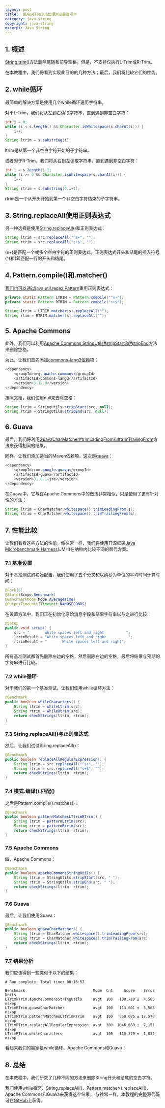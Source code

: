 ```yaml
---
layout: post
title:  使用Selenium处理浏览器选项卡
category: java-string
copyright: java-string
excerpt: Java String
---
```


## 1. 概述

[String.trim()](https://www.tuyucheng.com/string/trim)方法删除尾随和前导空格。但是，不支持仅执行L-Trim或R-Trim。

在本教程中，我们将看到实现此目的的几种方法；最后，我们将比较它们的性能。

## 2. while循环

最简单的解决方案是使用几个while循环遍历字符串。

对于L-Trim，我们将从左到右读取字符串，直到遇到非空白字符：

```java
int i = 0;
while (i < s.length() && Character.isWhitespace(s.charAt(i))) {
    i++;
}
String ltrim = s.substring(i);

```

ltrim是从第一个非空白字符开始的子字符串。

或者对于R-Trim，我们将从右到左读取字符串，直到遇到非空白字符：

```java
int i = s.length()-1;
while (i >= 0 && Character.isWhitespace(s.charAt(i))) {
    i--;
}
String rtrim = s.substring(0,i+1);
```

rtrim是一个从开头开始到第一个非空白字符结束的子字符串。

## 3. String.replaceAll使用正则表达式

另一种选择是使用[String.replaceAll()](https://docs.oracle.com/en/java/javase/11/docs/api/java.base/java/lang/String.html#replaceAll(java.lang.String,java.lang.String))和正则表达式：

```java
String ltrim = src.replaceAll("^s+", "");
String rtrim = src.replaceAll("s+$", "");
```

(s+)是匹配一个或多个空白字符的正则表达式。正则表达式开头和结尾的插入符号(^)和($)匹配一行的开头和结尾。

## 4. Pattern.compile()和.matcher()

[我们也可以通过java.util.regex.Pattern](https://docs.oracle.com/en/java/javase/11/docs/api/java.base/java/util/regex/Pattern.html)重用正则表达式：

```java
private static Pattern LTRIM = Pattern.compile("^s+");
private static Pattern RTRIM = Pattern.compile("s+$");

String ltrim = LTRIM.matcher(s).replaceAll("");
String rtim = RTRIM.matcher(s).replaceAll("");
```

## 5. Apache Commons

此外，我们可以利用[Apache Commons StringUtils#stripStart和#stripEnd](https://commons.apache.org/proper/commons-lang/apidocs/org/apache/commons/lang3/StringUtils.html#stripStart-java.lang.String-java.lang.String-)方法来删除空格。

为此，让我们首先添加[commons-lang3依赖](https://mvnrepository.com/artifact/org.apache.commons/commons-lang3)项：

```java
<dependency> 
    <groupId>org.apache.commons</groupId> 
    <artifactId>commons-lang3</artifactId> 
    <version>3.12.0</version> 
</dependency>
```

按照文档，我们使用null来去除空格：

```java
String ltrim = StringUtils.stripStart(src, null);
String rtrim = StringUtils.stripEnd(src, null);
```

## 6. Guava

最后，我们将利用[Guava](https://guava.dev/releases/20.0-rc1/api/docs/com/google/common/base/CharMatcher.html#trimLeadingFrom-java.lang.CharSequence-)[CharMatcher#trimLadingFrom](https://guava.dev/releases/20.0-rc1/api/docs/com/google/common/base/CharMatcher.html#trimLeadingFrom-java.lang.CharSequence-)[和](https://guava.dev/releases/20.0-rc1/api/docs/com/google/common/base/CharMatcher.html#trimLeadingFrom-java.lang.CharSequence-)[#trimTrailingFrom](https://guava.dev/releases/20.0-rc1/api/docs/com/google/common/base/CharMatcher.html#trimLeadingFrom-java.lang.CharSequence-)方法来获得相同的结果。

同样，让我们添加适当的Maven依赖项，这次是[guava](https://mvnrepository.com/artifact/com.google.guava/guava)：

```java
<dependency> 
    <groupId>com.google.guava</groupId> 
    <artifactId>guava</artifactId> 
    <version>31.0.1-jre</version> 
</dependency>
```

在Guava中，它与在Apache Commons中的做法非常相似，只是使用了更有针对性的方法：

```java
String ltrim = CharMatcher.whitespace().trimLeadingFrom(s); 
String rtrim = CharMatcher.whitespace().trimTrailingFrom(s);
```

## 7. 性能比较

让我们看看这些方法的性能。像往常一样，我们将使用开源框架[Java Microbenchmark Harness](https://www.tuyucheng.com/java-microbenchmark-harness)(JMH)在纳秒内比较不同的替代方案。

### 7.1 基准设置

对于基准测试的初始配置，我们使用了五个分叉和以纳秒为单位的平均时间计算时间：

```java
@Fork(5)
@State(Scope.Benchmark)
@BenchmarkMode(Mode.AverageTime)
@OutputTimeUnit(TimeUnit.NANOSECONDS)
```

在设置方法中，我们正在初始化原始消息字段和结果字符串以与之进行比较：

```java
@Setup
public void setup() {
    src = "       White spaces left and right          ";
    ltrimResult = "White spaces left and right          ";
    rtrimResult = "       White spaces left and right";
}
```

所有基准测试都首先删除左边的空格，然后删除右边的空格，最后将结果与预期的字符串进行比较。

### 7.2 while循环

对于我们的第一个基准测试，让我们使用while循环方法：

```java
@Benchmark
public boolean whileCharacters() {
    String ltrim = whileLtrim(src);
    String rtrim = whileRtrim(src);
    return checkStrings(ltrim, rtrim);
}
```

### 7.3 String.replaceAll()与正则表达式

然后，让我们试试String.replaceAll()：

```java
@Benchmark
public boolean replaceAllRegularExpression() {
    String ltrim = src.replaceAll("^s+", "");
    String rtrim = src.replaceAll("s+$", "");
    return checkStrings(ltrim, rtrim);
}
```

### 7.4 模式.编译().匹配()

之后是Pattern.compile().matches()：

```java
@Benchmark
public boolean patternMatchesLTtrimRTrim() {
    String ltrim = patternLtrim(src);
    String rtrim = patternRtrim(src);
    return checkStrings(ltrim, rtrim);
}
```

### 7.5 Apache Commons

四、Apache Commons：

```java
@Benchmark
public boolean apacheCommonsStringUtils() {
    String ltrim = StringUtils.stripStart(src, " ");
    String rtrim = StringUtils.stripEnd(src, " ");
    return checkStrings(ltrim, rtrim);
}
```

### 7.6 Guava

最后，让我们使用Guava：

```java
@Benchmark
public boolean guavaCharMatcher() {
    String ltrim = CharMatcher.whitespace().trimLeadingFrom(src);
    String rtrim = CharMatcher.whitespace().trimTrailingFrom(src);
    return checkStrings(ltrim, rtrim);
}
```

### 7.7 结果分析

我们应该得到一些类似于以下的结果：

```text
# Run complete. Total time: 00:16:57

Benchmark                               Mode  Cnt     Score    Error  Units
LTrimRTrim.apacheCommonsStringUtils     avgt  100   108,718 ±  4,503  ns/op
LTrimRTrim.guavaCharMatcher             avgt  100   113,601 ±  5,563  ns/op
LTrimRTrim.patternMatchesLTtrimRTrim    avgt  100   850,085 ± 17,578  ns/op
LTrimRTrim.replaceAllRegularExpression  avgt  100  1046,660 ±  7,151  ns/op
LTrimRTrim.whileCharacters              avgt  100   110,379 ±  1,032  ns/op
```

看起来我们的赢家是while循环、Apache Commons和Guava！

## 8. 总结

在本教程中，我们研究了几种不同的方法来删除String开头和结尾的空白字符。

我们使用while循环、String.replaceAll()、Pattern.matcher().replaceAll()、Apache Commons和Guava来获得这个结果。
与往常一样，本教程的完整源代码可在[GitHub](https://github.com/tu-yucheng/taketoday-tutorial4j/tree/master/java-core-modules/java-string-algorithms-1)上获得。
